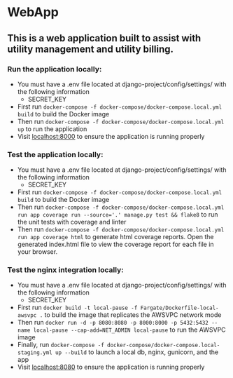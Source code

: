 # WebApp

## This is a web application built to assist with utility management and utility billing.

### Run the application locally:
* You must have a .env file located at django-project/config/settings/ with the following information
    * SECRET_KEY
* First run `docker-compose -f docker-compose/docker-compose.local.yml build` to build the Docker image
* Then run `docker-compose -f docker-compose/docker-compose.local.yml up` to run the application
* Visit [localhost:8000](http://localhost:8000) to ensure the application is running properly

### Test the application locally:
* You must have a .env file located at django-project/config/settings/ with the following information
    * SECRET_KEY
* First run `docker-compose -f docker-compose/docker-compose.local.yml build` to build the Docker image
* Then run `docker-compose -f docker-compose/docker-compose.local.yml run app coverage run --source='.' manage.py test && flake8` to run the unit tests with coverage and linter
* Then run `docker-compose -f docker-compose/docker-compose.local.yml run app coverage html` to generate html coverage reports. Open the generated index.html file to view the coverage report for each file in your browser.

### Test the nginx integration locally:
* You must have a .env file located at django-project/config/settings/ with the following information
    * SECRET_KEY
* First run `docker build -t local-pause -f Fargate/Dockerfile-local-awsvpc .` to build the image that replicates the AWSVPC network mode
* Then run `docker run -d -p 8080:8080 -p 8000:8000 -p 5432:5432 --name local-pause --cap-add=NET_ADMIN local-pause` to run the AWSVPC image
* Finally, run `docker-compose -f docker-compose/docker-compose.local-staging.yml up --build` to launch a local db, nginx, gunicorn, and the app
* Visit [localhost:8080](http://localhost:8080) to ensure the application is running properly

